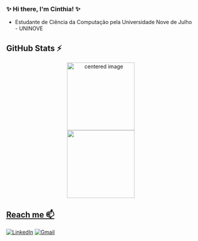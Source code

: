 ### ✨ Hi there, I'm Cinthia! ✨

- Estudante de Ciência da Computação pela Universidade Nove de Julho - UNINOVE

## GitHub Stats ⚡
<div>
  <a href="https://github.com/CinthiaBezerraSouza">
  <center>
    <img height="180em" src="https://github-readme-stats.vercel.app/api?username=CinthiaBezerraSouza&show_icons=true&theme=radical&include_all_commits=true&count_private=true" alt="centered image">
  </center>
  <center>  
    <img height="180em" src="https://github-readme-stats.vercel.app/api/top-langs/?username=CinthiaBezerraSouza&layout=compact&langs_count=7&theme=radical"/> 
  </center>
</div>

## Reach me 📫
[![LinkedIn](https://img.shields.io/badge/LinkedIn-0077B5?style=for-the-badge&logo=linkedin&logoColor=white)](https://www.linkedin.com/in/cinthiabsouza1997/)
[![Gmail](https://img.shields.io/badge/-cinthiasouza@uni9.edu.br-D14836?style=for-the-badge&logo=gmail&logoColor=white&link=mailto:cinthiasouza@uni9.edu.br)](mailto:cinthiasouza@uni9.edu.br)
